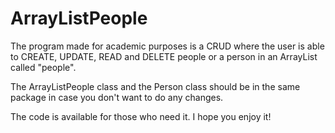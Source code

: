 # ArrayListPeople
The program made for academic purposes is a CRUD where the user is able to CREATE, UPDATE, READ and DELETE people or a person in an ArrayList called "people". 

The ArrayListPeople class and the Person class should be in the same package in case you don't want to do any changes.

The code is available for those who need it. I hope you enjoy it!
